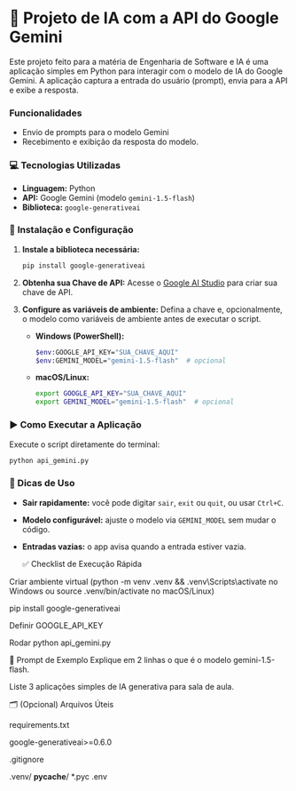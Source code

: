 # 🚀 Projeto de IA com a API do Google Gemini

Este projeto feito para a matéria de Engenharia de Software e IA é uma aplicação simples em Python para interagir com o modelo de IA do Google Gemini. A aplicação captura a entrada do usuário (prompt), envia para a API e exibe a resposta.

### **Funcionalidades**

- Envio de prompts para o modelo Gemini
- Recebimento e exibição da resposta do modelo.

### 💻 **Tecnologias Utilizadas**

- **Linguagem:** Python
- **API:** Google Gemini (modelo `gemini-1.5-flash`)
- **Biblioteca:** `google-generativeai`

### 🔧 **Instalação e Configuração**

1.  **Instale a biblioteca necessária:**

    ```sh
    pip install google-generativeai
    ```

2.  **Obtenha sua Chave de API:**
    Acesse o [Google AI Studio](https://aistudio.google.com/) para criar sua chave de API.

3.  **Configure as variáveis de ambiente:**
    Defina a chave e, opcionalmente, o modelo como variáveis de ambiente antes de executar o script.

    - **Windows (PowerShell):**
      ```sh
      $env:GOOGLE_API_KEY="SUA_CHAVE_AQUI"
      $env:GEMINI_MODEL="gemini-1.5-flash"  # opcional
      ```
    - **macOS/Linux:**
      ```sh
      export GOOGLE_API_KEY="SUA_CHAVE_AQUI"
      export GEMINI_MODEL="gemini-1.5-flash"  # opcional
      ```

### ▶️ **Como Executar a Aplicação**

Execute o script diretamente do terminal:

```sh
python api_gemini.py
```

### 🧠 Dicas de Uso

- **Sair rapidamente:** você pode digitar `sair`, `exit` ou `quit`, ou usar `Ctrl+C`.
- **Modelo configurável:** ajuste o modelo via `GEMINI_MODEL` sem mudar o código.
- **Entradas vazias:** o app avisa quando a entrada estiver vazia.

  ✅ Checklist de Execução Rápida

 Criar ambiente virtual (python -m venv .venv && .venv\Scripts\activate no Windows ou source .venv/bin/activate no macOS/Linux)

 pip install google-generativeai

 Definir GOOGLE_API_KEY

 Rodar python api_gemini.py

🧪 Prompt de Exemplo
Explique em 2 linhas o que é o modelo gemini-1.5-flash.

Liste 3 aplicações simples de IA generativa para sala de aula.

🗂️ (Opcional) Arquivos Úteis

requirements.txt

google-generativeai>=0.6.0


.gitignore

.venv/
__pycache__/
*.pyc
.env
